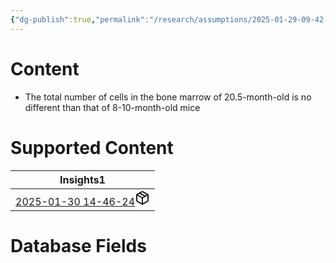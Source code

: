```yaml
---
{"dg-publish":true,"permalink":"/research/assumptions/2025-01-29-09-42-22/","updated":"2025-01-29T09:42:22-05:00"}
---
```


# Content
- The total number of cells in the bone marrow of 20.5-month-old is no different than that of 8-10-month-old mice
# Supported Content
<div><table class="dataview table-view-table"><thead class="table-view-thead"><tr class="table-view-tr-header"><th class="table-view-th"><span>Insights</span><span class="dataview small-text">1</span></th></tr></thead><tbody class="table-view-tbody"><tr><td><span><a data-tooltip-position="top" aria-label="Research/Insights/2025-01-30 14-46-24.md" data-href="Research/Insights/2025-01-30 14-46-24.md" href="Research/Insights/2025-01-30 14-46-24.md" class="internal-link" target="_blank" rel="noopener nofollow" fileclass-name="Research Links">2025-01-30 14-46-24</a><a class="metadata-menu fileclass-icon"><svg xmlns="http://www.w3.org/2000/svg" width="24" height="24" viewBox="0 0 24 24" fill="none" stroke="currentColor" stroke-width="2" stroke-linecap="round" stroke-linejoin="round" class="svg-icon lucide-package"><path d="m7.5 4.27 9 5.15"></path><path d="M21 8a2 2 0 0 0-1-1.73l-7-4a2 2 0 0 0-2 0l-7 4A2 2 0 0 0 3 8v8a2 2 0 0 0 1 1.73l7 4a2 2 0 0 0 2 0l7-4A2 2 0 0 0 21 16Z"></path><path d="m3.3 7 8.7 5 8.7-5"></path><path d="M12 22V12"></path></svg></a></span></td></tr></tbody></table></div>

# Database Fields